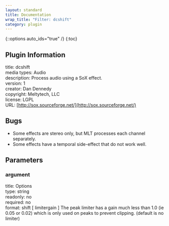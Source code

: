 ```yaml
---
layout: standard
title: Documentation
wrap_title: "Filter: dcshift"
category: plugin
---
```

{::options auto_ids="true" /}
{:toc}

## Plugin Information

title: dcshift  
media types:
Audio  
description: Process audio using a SoX effect.  
version: 1  
creator: Dan Dennedy  
copyright: Meltytech, LLC  
license: LGPL  
URL: [http://sox.sourceforge.net/](http://sox.sourceforge.net/)  

## Bugs

* Some effects are stereo only, but MLT processes each channel separately.
* Some effects have a temporal side-effect that do not work well.

## Parameters

### argument

title: Options    
type: string  
readonly: no  
required: no  
format: shift [ limitergain ]
	The peak limiter has a gain much less than 1.0 (ie 0.05 or 0.02) which
	is only used on peaks to prevent clipping. (default is no limiter)
  

